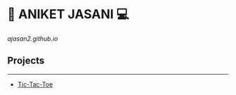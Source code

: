 # 👋 ANIKET JASANI 💻
*ajasan2.github.io*

## Projects
___
- [Tic-Tac-Toe](https://github.com/ajasan2/Tic-Tac-Toe.git)
